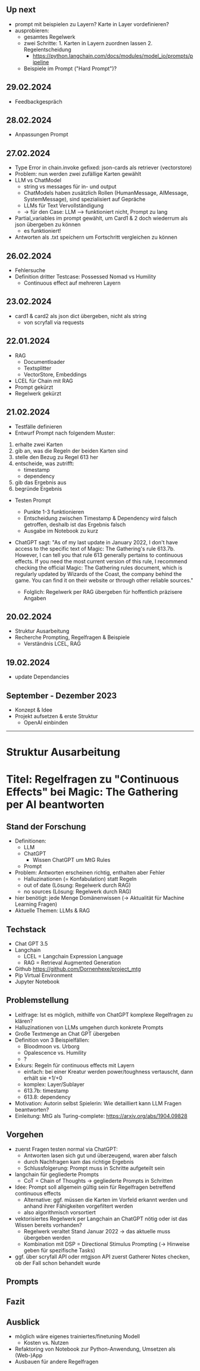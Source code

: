## Up next
- prompt mit beispielen zu Layern? Karte in Layer vordefinieren?
- ausprobieren:
  - gesamtes Regelwerk
  - zwei Schritte: 1. Karten in Layern zuordnen lassen 2. Regelentscheidung
    - https://python.langchain.com/docs/modules/model_io/prompts/pipeline 
  - Beispiele im Prompt ("Hard Prompt")?

## 29.02.2024
- Feedbackgespräch

## 28.02.2024
- Anpassungen Prompt

## 27.02.2024
- Type Error in chain.invoke gefixed: json-cards als retriever (vectorstore)
- Problem: nun werden zwei zufällige Karten gewählt
- LLM vs ChatModel
  - string vs messages für in- und output
  - ChatModels haben zusätzlich Rollen (HumanMessage, AIMessage, SystemMessage), sind spezialisiert auf Gepräche
  - LLMs für Text Vervollständigung 
  - -> für den Case: LLM --> funktioniert nicht, Prompt zu lang
- Partial_variables im prompt gewählt, um Card1 & 2 doch wiederrum als json übergeben zu können
  - es funktioniert!
- Antworten als .txt speichern um Fortschritt vergleichen zu können

## 26.02.2024
- Fehlersuche
- Definition dritter Testcase: Possessed Nomad vs Humility
  - Continuous effect auf mehreren Layern

## 23.02.2024
- card1 & card2 als json dict übergeben, nicht als string
  - von scryfall via requests

## 22.01.2024
- RAG 
  - Documentloader
  - Textsplitter
  - VectorStore, Embeddings
- LCEL für Chain mit RAG
- Prompt gekürzt
- Regelwerk gekürzt

## 21.02.2024
- Testfälle definieren
- Entwurf Prompt nach folgendem Muster:
1. erhalte zwei Karten
2. gib an, was die Regeln der beiden Karten sind
3. stelle den Bezug zu Regel 613 her
4. entscheide, was zutrifft: 
    - timestamp
    - dependency
5. gib das Ergebnis aus
6. begründe Ergebnis

- Testen Prompt
  - Punkte 1-3 funktionieren
  - Entscheidung zwischen Timestamp & Dependency wird falsch getroffen, deshalb ist das Ergebnis falsch
  - Ausgabe im Notebook zu kurz

- ChatGPT sagt: "As of my last update in January 2022, I don't have access to the specific text of Magic: The Gathering's rule 613.7b. However, I can tell you that rule 613 generally pertains to continuous effects. If you need the most current version of this rule, I recommend checking the official Magic: The Gathering rules document, which is regularly updated by Wizards of the Coast, the company behind the game. You can find it on their website or through other reliable sources."
  - Folglich: Regelwerk per RAG übergeben für hoffentlich präzisere Angaben

## 20.02.2024
- Struktur Ausarbeitung
- Recherche Prompting, Regelfragen & Beispiele
  - Verständnis LCEL, RAG

## 19.02.2024
- update Dependancies

## September - Dezember 2023
- Konzept & Idee
- Projekt aufsetzen & erste Struktur
  - OpenAI einbinden

-----------------

# Struktur Ausarbeitung

# Titel: Regelfragen zu "Continuous Effects" bei Magic: The Gathering per AI beantworten

## Stand der Forschung
- Definitionen: 
  - LLM
  - ChatGPT
    - Wissen ChatGPT um MtG Rules
  - Prompt
- Problem: Antworten erscheinen richtig, enthalten aber Fehler
  - Halluzinationen (= Konfabulation) statt Regeln
  - out of date  (Lösung: Regelwerk durch RAG)
  - no sources (Lösung: Regelwerk durch RAG)
- hier benötigt: jede Menge Domänenwissen (-> Aktualität für Machine Learning Fragen)
- Aktuelle Themen: LLMs & RAG

## Techstack
- Chat GPT 3.5
- Langchain
  - LCEL = Langchain Expression Language
  - RAG = Retrieval Augmented Generation
- Github https://github.com/Dornenhexe/project_mtg 
- Pip Virtual Environment
- Jupyter Notebook

## Problemstellung
- Leitfrage: Ist es möglich, mithilfe von ChatGPT komplexe Regelfragen zu klären?
- Halluzinationen von LLMs umgehen durch konkrete Prompts 
- Große Textmenge an Chat GPT übergeben
- Definition von 3 Beispielfällen:
  - Bloodmoon vs. Urborg
  - Opalescence vs. Humility
  - ?
- Exkurs: Regeln für continuous effects mit Layern
  - einfach: bei einer Kreatur werden power/toughness vertauscht, dann erhält sie +1/+0
  - komplex: Layer/Sublayer
  - 613.7b: timestamp
  - 613.8: dependency
- Motivation: Autorin selbst Spielerin: Wie detailliert kann LLM Fragen beantworten?
- Einleitung: MtG als Turing-complete: https://arxiv.org/abs/1904.09828 

## Vorgehen
- zuerst Fragen testen normal via ChatGPT: 
  - Antworten lasen sich gut und überzeugend, waren aber falsch
  - durch Nachfragen kam das richtige Ergebnis
  - Schlussfolgerung: Prompt muss in Schritte aufgeteilt sein
- langchain für gegliederte Prompts
  - CoT = Chain of Thoughts -> gegliederte Prompts in Schritten
- Idee: Prompt soll allgemein gültig sein für Regelfragen betreffend continuous effects
  - Alternative: ggf. müssen die Karten im Vorfeld erkannt werden und anhand ihrer Fähigkeiten vorgefiltert werden
  - also algorithmisch vorsortiert
- vektorisiertes Regelwerk per Langchain an ChatGPT nötig oder ist das Wissen bereits vorhanden?
  - Regelwerk veraltet Stand Januar 2022 -> das aktuelle muss übergeben werden
  - Kombination mit DSP = Directional Stimulus Prompting (-> Hinweise geben für spezifische Tasks)
- ggf. über scryfall API oder mtgjson API zuerst Gatherer Notes checken, ob der Fall schon behandelt wurde

## Prompts


## Fazit

## Ausblick
- möglich wäre eigenes trainiertes/finetuning Modell
  - Kosten vs. Nutzen
- Refaktoring von Notebook zur Python-Anwendung, Umsetzen als (Web-)App
- Ausbauen für andere Regelfragen